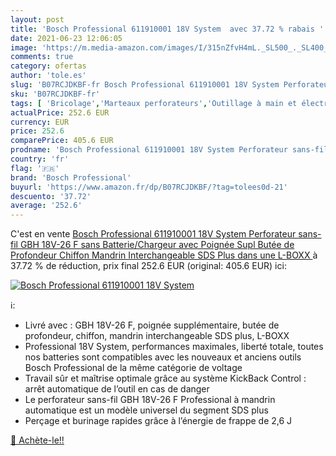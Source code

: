 ```yaml
---
layout: post
title: 'Bosch Professional 611910001 18V System  avec 37.72 % rabais '
date: 2021-06-23 12:06:05
image: 'https://m.media-amazon.com/images/I/315nZfvH4mL._SL500_._SL400_.jpg'
comments: true
category: ofertas
author: 'tole.es'
slug: 'B07RCJDKBF-fr Bosch Professional 611910001 18V System Perforateur sans-...'
sku: 'B07RCJDKBF-fr'
tags: [ 'Bricolage','Marteaux perforateurs','Outillage à main et électroportatif','Outillage électroportatif','bosch professional', ]
actualPrice: 252.6 EUR
currency: EUR
price: 252.6
comparePrice: 405.6 EUR
prodname: 'Bosch Professional 611910001 18V System Perforateur sans-fil GBH 18V-26 F  sans Batterie/Chargeur  avec Poignée Supl  Butée de Profondeur  Chiffon  Mandrin Interchangeable SDS Plus  dans une L-BOXX '
country: 'fr'
flag: '🇫🇷'
brand: 'Bosch Professional'
buyurl: 'https://www.amazon.fr/dp/B07RCJDKBF/?tag=tolees0d-21'
descuento: '37.72'
average: '252.6'
---
```


C'est en vente [Bosch Professional 611910001 18V System Perforateur sans-fil GBH 18V-26 F  sans Batterie/Chargeur  avec Poignée Supl  Butée de Profondeur  Chiffon  Mandrin Interchangeable SDS Plus  dans une L-BOXX ](https://www.amazon.fr/dp/B07RCJDKBF/?tag=tolees0d-21)  à  37.72 % de réduction, prix final  252.6 EUR (original: 405.6 EUR) ici:

[![Bosch Professional 611910001 18V System ](https://m.media-amazon.com/images/I/315nZfvH4mL._SL500_._SL400_.jpg)](https://www.amazon.fr/dp/B07RCJDKBF/?tag=tolees0d-21)

ℹ️:

- Livré avec : GBH 18V-26 F, poignée supplémentaire, butée de profondeur, chiffon, mandrin interchangeable SDS plus, L-BOXX
- Professional 18V System, performances maximales, liberté totale, toutes nos batteries sont compatibles avec les nouveaux et anciens outils Bosch Professional de la même catégorie de voltage
- Travail sûr et maîtrise optimale grâce au système KickBack Control : arrêt automatique de l’outil en cas de danger
- Le perforateur sans-fil GBH 18V-26 F Professional à mandrin automatique est un modèle universel du segment SDS plus
- Perçage et burinage rapides grâce à l’énergie de frappe de 2,6 J

[🛒 Achète-le!!](https://www.amazon.fr/dp/B07RCJDKBF/?tag=tolees0d-21)
